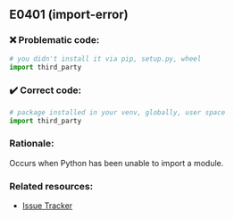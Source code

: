 ## E0401 (import-error)

### :x: Problematic code:

```python
# you didn't install it via pip, setup.py, wheel
import third_party
```

### :heavy_check_mark: Correct code:

```python
# package installed in your venv, globally, user space
import third_party
```

### Rationale:

Occurs when Python has been unable to import a module.

### Related resources:

- [Issue Tracker](https://github.com/PyCQA/pylint/issues?q=is%3Aissue+%22import-error%22+OR+%22E0401%22)
